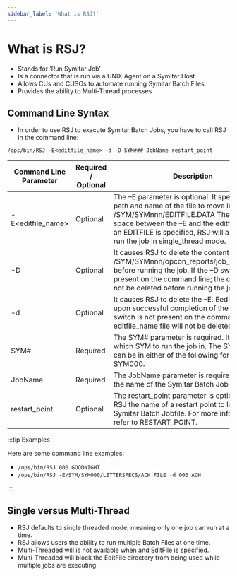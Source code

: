 ```yaml
---
sidebar_label: 'What is RSJ?'
---
```


# What is RSJ?

* Stands for ‘Run Symitar Job’
* Is a connector that is run via a UNIX Agent on a Symitar Host
* Allows CUs and CUSOs to automate running Symitar Batch Files
* Provides the ability to Multi-Thread processes

## Command Line Syntax

* In order to use RSJ to execute Symitar Batch Jobs, you have to call RSJ in the command line:

```/ops/bin/RSJ -E<editfile_name> -d -D SYM### JobName restart_point```

| Command Line Parameter |	Required / Optional | Description |
| --- | --- | --- |
| -E<editfile_name> | Optional | The –E parameter is optional. It specifies the path and name of the file to move into the /SYM/SYMnnn/EDITFILE.DATA There is no space between the –E and the editfile_name. If an EDITFILE is specified, RSJ will automatically run the job in single_thread mode. |
| -D | Optional | It causes RSJ to delete the contents of /SYM/SYMnnn/opcon_reports/job_name_to_run before running the job. If the –D switch is not present on the command line; the directory will not be deleted before running the job. |
| -d | Optional |  It causes RSJ to delete the –E. Eeditfile_name upon successful completion of the job. If the –d switch is not present on the command line, the editfile_name file will not be deleted. |
| SYM# | Required | The SYM# parameter is required. It tells RSJ which SYM to run the job in. The SYM number can be in either of the following formats: 000 or SYM000. |
| JobName | Required | The JobName parameter is required. It tells RSJ the name of the Symitar Batch Job to run. |
| restart_point | Optional | The restart_point parameter is optional. It tells RSJ the name of a restart point to look for in a Symitar Batch Jobfile. For more information, refer to RESTART_POINT. |

:::tip Examples

Here are some command line examples:

* ```/ops/bin/RSJ 000 GOODNIGHT```
* ```/ops/bin/RSJ -E/SYM/SYM000/LETTERSPECS/ACH.FILE -d 000 ACH ```

:::

## Single versus Multi-Thread

* RSJ defaults to single threaded mode, meaning only one job can run at a time.
* RSJ allows users the ability to run multiple Batch Files at one time.
* Multi-Threaded will is not available when and EditFile is specified.
* Multi-Threaded will block the EditFile directory from being used while multiple jobs are executing. 